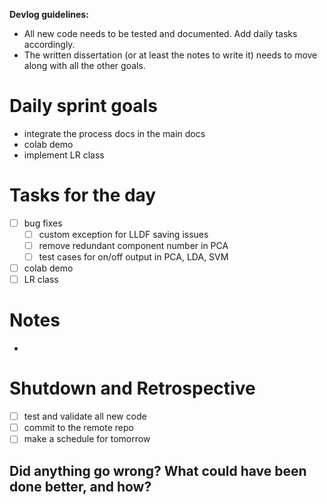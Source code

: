 **Devlog guidelines:**
- All new code needs to be tested and documented. Add daily tasks accordingly.
- The written dissertation (or at least the notes to write it) needs to move along with all the other goals.

# Daily sprint goals

- integrate the process docs in the main docs
- colab demo
- implement LR class

# Tasks for the day

- [ ] bug fixes
	- [ ] custom exception for LLDF saving issues
	- [ ] remove redundant component number in PCA
	- [ ] test cases for on/off output in PCA, LDA, SVM
- [ ] colab demo
- [ ] LR class

# Notes

- 

# Shutdown and Retrospective

- [ ] test and validate all new code
- [ ] commit to the remote repo
- [ ] make a schedule for tomorrow

**Did anything go wrong? What could have been done better, and how?**
- 